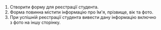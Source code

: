 1. Створити форму для реєстрації студента.
2. Форма повинна містити інформацію про Ім'я, прізвище, вік та фото.
3. При успішній реєстрації студента вивести дану інформацію включно з фото на іншу сторінку. 

